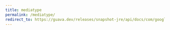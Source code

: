 ```yaml
---
title: mediatype
permalink: /mediatype/
redirect_to: https://guava.dev/releases/snapshot-jre/api/docs/com/google/common/net/MediaType.html
---
```

